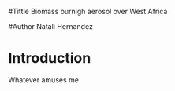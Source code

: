 #Tittle
Biomass burnigh aerosol over West Africa

#Author
Natali Hernandez

# Introduction
Whatever amuses me


 
